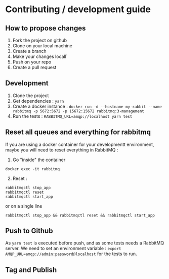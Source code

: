 # Contributing / development guide

## How to propose changes

1. Fork the project on github
2. Clone on your local machine
3. Create a branch
4. Make your changes locall`
5. Push on your repo
6. Create a pull request

## Development

1. Clone the project
2. Get dependencies : `yarn`
3. Create a docker instance : `docker run -d --hostname my-rabbit --name rabbitmq -p 5672:5672 -p 15672:15672 rabbitmq:3-management`
4. Run the tests : `RABBITMQ_URL=amqp://localhost yarn test`

## Reset all queues and everything for rabbitmq

If you are using a docker container for your developmentt environment, maybe you will need to reset everything in RabbitMQ :

1. Go "inside" the container

```
docker exec -it rabbitmq
```

2. Reset :

```
rabbitmqctl stop_app
rabbitmqctl reset
rabbitmqctl start_app
```

or on a single line

```
rabbitmqctl stop_app && rabbitmqctl reset && rabbitmqctl start_app
```

## Push to Github

As `yarn test` is executed before push, and as some tests needs a RabbitMQ server.
We need to set an environment variable : `export AMQP_URL=amqp://admin:password@localhost` for the tests to run.

## Tag and Publish
